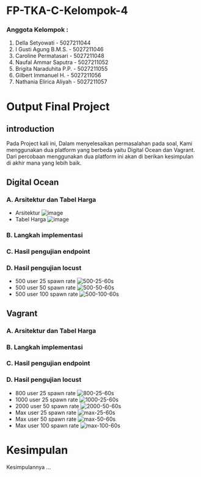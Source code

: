 # FP-TKA-C-Kelompok-4

### Anggota Kelompok :
1. Della Setyowati - 5027211044
2. I Gusti Agung B.M.S. - 5027211046
3. Caroline Permatasari - 5027211048
4. Naufal Ammar Saputra - 5027211052
5. Brigita Naraduhita P.P. - 5027211055
6. Gilbert Immanuel H. - 5027211056
7. Nathania Elirica Aliyah - 5027211057

# Output Final Project
## introduction
Pada Project kali ini, Dalam menyelesaikan permasalahan pada soal, Kami menggunakan dua platform yang berbeda yaitu Digital Ocean dan Vagrant. Dari percobaan menggunakan dua platform ini akan di berikan kesimpulan di akhir mana yang lebih baik.
 
## Digital Ocean
### A. Arsitektur dan Tabel Harga 
- Arsitektur
![image](https://github.com/Delsea12/FP-TKA-C-Kelompok-4/assets/102176304/49481292-0e26-4f1c-bca4-ec53e4efad32)
- Tabel Harga
![image](https://github.com/Delsea12/FP-TKA-C-Kelompok-4/assets/102176304/5928f197-6935-4199-b333-cfbf6c2a1c3a)
### B. Langkah implementasi 
### C. Hasil pengujian endpoint 
### D. Hasil pengujian locust
- 500 user 25 spawn rate
![500-25-60s](https://github.com/Delsea12/FP-TKA-C-Kelompok-4/assets/102176304/e7a33936-91cb-45f3-a6b8-e274920f7664)
- 500 user 50 spawn rate
![500-50-60s](https://github.com/Delsea12/FP-TKA-C-Kelompok-4/assets/102176304/f2ea8895-bfc8-4eda-aa75-1eab377ae2da)
- 500 user 100 spawn rate
![500-100-60s](https://github.com/Delsea12/FP-TKA-C-Kelompok-4/assets/102176304/0ec97bcd-28c5-4d0e-9993-d8ec333db8bd)

## Vagrant

### A. Arsitektur dan Tabel Harga 
### B. Langkah implementasi 
### C. Hasil pengujian endpoint  
### D. Hasil pengujian locust 
- 800 user 25 spawn rate
![800-25-60s](https://github.com/Delsea12/FP-TKA-C-Kelompok-4/assets/102176304/eb3ea8aa-c563-4809-a68c-f7f6fa593761)
- 1000 user 25 spawn rate
![1000-25-60s](https://github.com/Delsea12/FP-TKA-C-Kelompok-4/assets/102176304/b4d25ece-f203-49e6-abb9-75af13e474e2)
- 2000 user 50 spawn rate
![2000-50-60s](https://github.com/Delsea12/FP-TKA-C-Kelompok-4/assets/102176304/17870773-580c-4910-b54e-c96306d0d41f)
- Max user 25 spawn rate
![max-25-60s](https://github.com/Delsea12/FP-TKA-C-Kelompok-4/assets/102176304/0da0f5c7-33e5-4405-a8dc-85476bf10879)
- Max user 50 spawn rate
![max-50-60s](https://github.com/Delsea12/FP-TKA-C-Kelompok-4/assets/102176304/7e055537-a444-444a-82ee-0d2058ebe304)
- Max user 100 spawn rate
![max-100-60s](https://github.com/Delsea12/FP-TKA-C-Kelompok-4/assets/102176304/0c37cf78-55ee-4572-b90c-bd5d273db0a1)


# Kesimpulan
Kesimpulannya ...
